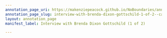 ```yaml
---
annotation_page_uri: https://makenziepeacock.github.io/NoBoundaries/annotations/interview-with-brenda-dixon-gottschild-1-of-2--canvas-1-speaker-3-.json
annotation_page_slug: interview-with-brenda-dixon-gottschild-1-of-2--canvas-1-speaker-3-
layout: annotation_page
manifest_label: Interview with Brenda Dixon Gottschild (1 of 2)

---
```

